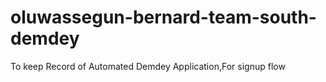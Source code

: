 # oluwassegun-bernard-team-south-demdey
To keep Record of Automated Demdey Application,For signup flow
